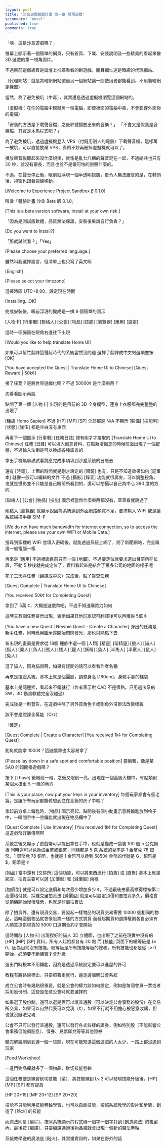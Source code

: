 ```yaml
---
layout: post
title: "沙盒遊戲體驗計畫 第一章 發現遊戲"
secondary: "novel"
published: true
comments: true
---
```


「咦，這是沙盒遊戲嗎？」

螢幕上顯示著一個簡單的網頁，只有首頁、下載、安裝說明及一些精美的看起來像 3D 遊戲的第一視角圖片。

不過目前這個網頁是論壇上推薦看看的新遊戲，而且網址還是暗網的代理網站。

（代理網站：就是將暗網網站透過另一個網站讓一般使用者都能看到，不用裝暗網瀏覽器）

當然，為了避免被坑（中毒），其實還是透過虛擬機瀏覽這個網站的。

（虛擬機：在你的電腦中模擬另一個電腦，即使裡面的電腦中毒，不會影響外面你的電腦）

「安裝的方法是下載聲音檔，之後聆聽播放出來的音樂？」
「不會又是假裝是音樂檔，其實是木馬程式吧？」

為了避免被坑，透過虛擬機登入 VPS（付錢用別人的電腦）下載聲音檔，這樣萬一被坑，可以直接放棄 VPS，真的不妙再刪掉虛擬機就可以了。

播放聲音後聽起來沒什麼規律，就像是亂七八糟的聲音混在一起，不過總共也只有 30 秒，並沒有很長，而且也並不是很可怕的刮聲什麼的。

不過，在聲音停止後，眼前就浮現一個半透明視窗，更令人無法置信的是，在轉頭後，視窗也跟著視線移動。

[Welcome to Experience Project Sandbox β 0.1.0]

叫做「體驗計畫 沙盒 Beta 版 0.1.0」

[This is a beta version software, install at your own risk.]

「因為是測試版軟體，品質無法保證，安裝後果請自行負責？」

[Do you want to Install?]

「那就試試看？」「Yes」

[Please choose your preferred language.]

雖然叫我選擇語言，但清單上也只寫了英文啊

[English]

[Please select your timezone]

選擇時區 UTC+8:00，設定現在時間

[Installing...OK]

完成安裝後，眼前浮現的變成是一排 9 個簡單的圖示

[人物卡] [行事曆] [聯絡人] [公會] [物品] [技能] [瀏覽器] [應用] [設定]

這時一個彈窗在眼角右邊往下出現

[Would you like to help translate Home UI]

如果可以幫忙翻譯這種超時代的系統當然沒問題
選擇了翻譯成中文的選項並按 [OK]

[You have accepted the Quest | Translate Home UI to Chinese]
[Quest Reward | 50k¢]

接了任務？是將世界遊戲化嗎？不過 50000¢ 是什麼東西？

先看看圖示再說

點開了第一個 [人物卡] 出現的是目前的 3D 全身模型，連身上衣服都完完整整的出現了

[種族 Homo Sapien]
不過 [HP] [MP] [SP] 全部都是 N/A 不顯示
[裝備] [技能列] [狀態] [隊伍] 都是空白沒有東西

再看下一個圖示 [行事曆]
[任務日誌] 裡有剛才才接取的 [Translate Home UI to Chinese] 任務
[日曆] 可以填入備忘資料，在點新增備忘的時候前面出現了一個鍵盤，不過輸入法倒是可以換成各種語言的

拿出手機無聊試試看將應完成事項填到沙盒系統的日曆去

還有 [時鐘]，上面的時間就是剛才設定的
[鬧鐘] 也有，只是不知道效果如何
[記事本] 就像一般可以編輯的文件
不過 [攝影] [錄音] 功能就很厲害，可以調整視角，也就是攝影並不只能是自己眼前所看到的，還可以拍攝以自己為中心 360 度的方向

[聯絡人] [公會] [物品] [技能] 圖示裡當然什麼東西都沒有，草草看就跳過了

剛點入 [瀏覽器] 就顯示說因為系統連到外面網路頻寬不足，要求輸入 WIFI 或是讓系統掃描手機 SIM 卡

[We do not have much bandwidth for internet connection, so to access the internet, please use your own WIFI or Mobile Data.]

搜尋到家裡的 WIFI 並填入密碼後，就能透過系統上網了，開了新聞網站，完全跟用一般電腦一樣

再來是 [應用] 不過裡面目前只有一個 [地圖]，不過要定位就要求選出目前所在位置，不動 5 秒後就完成定位了，資料看起來是結合了眾多公司的地圖的樣子呢

花了三天將任務（翻譯成中文）完成後，點了提交任務

[Quest Complete | Translate Home UI to Chinese]

[You received 50k¢ for Completing Quest]

拿到了 5萬 ¢，大概是遊戲幣吧，不過不知道購買力如何

這時又有個任務提示出現，表示如果其他玩家認可翻譯後可以再獲得 5萬 ¢

[You have a new Quest | Newbie Quest - Create a Character]
彈出的任務是新手任務，同時應用圖示還開始閃閃發光，那也只能點下去

新出現的畫面是要求從 18個 種族中選一個
[人類] [精靈] [暗精靈] [狼人] [貓人] [狐人] [翼人] [角人] [熊人] [矮人] [龍人] [妖精] [魚人] [半馬人] [半獸人] [鼠人] [兔人]

選了貓人，因為貓很萌，如果有疑問的話可以看看作者名稱

再來是捏臉系統，基本上就是個圓臉，調整身高 [180cm]，身體手腳的樣貌

基本上是隨邊捏，看起來不錯就行（作者表示對 CAD 不是很熟，只用過法系的 SW，3D 動畫軟體完全沒碰過）

完成後是一則警告，在遊戲中除了另外買角色卡或刪角外沒辦法改變樣貌

該不會是說課金萬能（Orz）

「確定」

[Quest Complete | Create a Character]
[You received 1k¢ for Completing Quest]

創角就能拿 1000¢？這遊戲幣也太容易拿了

[Please lay down in a safe spot and comfortable position]
要躺著，像是某 SAO 的超開掛遊戲嗎？

按下 [I have] 後眼前一暗，之後又眼前一亮，出現在一個高級大樓中，有點類似某個大搶車 5 一樣的地方

[This is your place, now put your keys in your inventory]
每個玩家都會有個老窩，是讓所有玩家都能體驗到住在高級的房子中嗎？

拿起前方桌上鑰匙時，[物品] 圖示亮起，點開後有個小動畫示意將鑰匙放到格子中，一瞬間手中一空鑰匙就出現在物品欄中了

[Quest Complete | Use Inventory]
[You received 1k¢ for Completing Quest]
這遊戲幣好廉價啊阿

系統之後又顯示了遊戲幣可以提出拿在手中，也就是變成一袋裝 100 個 5 公克銅板
同時還可以兌換成金幣或銀幣，同樣都是 5 克
系統的兌率是 1 金幣兌 78 銀幣，1 銀幣兌 78 銅幣，也就是 1 金幣可以換到 5850¢
金幣的代號是 G，銀幣是 $，銅幣是 ¢

[物品] 當中還有 [交易所] 這個功能，可以將東西進行 [拍賣] 或 [直售]
基本上就是網店，拍賣主要可以選 [加價型] 和 [減價型] 兩種

[加價型] 就是可以設定底價和每次最少增加多少 ¢，不過最後由最高標得標按第二高價格付款，採維克里拍賣法
[減價型] 就是可以設定頂價和要拍賣多久，價格會從頂價開始慢慢降低，也就是荷蘭拍賣法

除了拍賣外，還有現貨交易，要發起一樣物品的現貨交易需要 10000 個相同的物品，這時這個物品就會像股票一樣的方式買賣
而發起期貨和選擇權則各自必須有人願意提供現貨的 5000 口遠期合約才會開始

這時開啟 [人物卡] 出現捏好的貓人 3D 立體圖，也出現了之前在現實中沒有的 [HP] [MP] [SP] 資料，所有人起始都各有 20 點
而 [技能] 頁面下的總等級是 Lv 0，因為目前沒有技能，總等級是所有技能等級的總和，所有技能也都是從 Lv 0 開始，必須要不斷練習才會升級

進出門時根本不用鑰匙，因為是透過系統設定誰可以進屋的許可

教程有將路線標出，只要照著走就行，邊走邊講解公會系統

成立公會時有幾點很重要，就是公會的權力該如何設定，例如是每個會員一票或者採用股份制，這些是在建公會時就要選擇的

如果選了股份制，還可以選是否可以讓普通股（可以決定公會事務的股份）在交易所交易，如果可以自然代表可以兌現（¢），如果不行就不用擔心被惡意收購，但也就沒辦法兌現

公會不只可以發行普通股，還可以發行各式各樣的證券，例如特別股（不能影響公會事務但能領配息）、債券、見票即兌等等其他證券

聽完解說剛到到達一個一店鋪，現在可能知道這個遊戲的人太少，一路上都沒遇到玩家

[Food Workshop]

一進門物品欄就多了一個物品，砍切技能卷軸

這個任務便是練習砍切技能（菜），將技能練到 Lv 2
可以發現技能升級後，[HP] [MP] [SP] 都有提高

[HP 20+15]
[MP 20+12]
[SP 20+20]

技能不只能利用技能卷軸學習，也可以自創技能，按照系統教學的影片和步驟，創造了 [熱炒] 的技能

而魔法則是 [編程]，按照系統顯示的程式碼一個字一個字打到 [創造魔法] 的視窗內，最後按 [編譯]，只要編譯通過後物品欄就會出現一個新的魔法卷軸

系統教學送的魔法是 [點火]，其實蠻實用的，如果在野外的話
